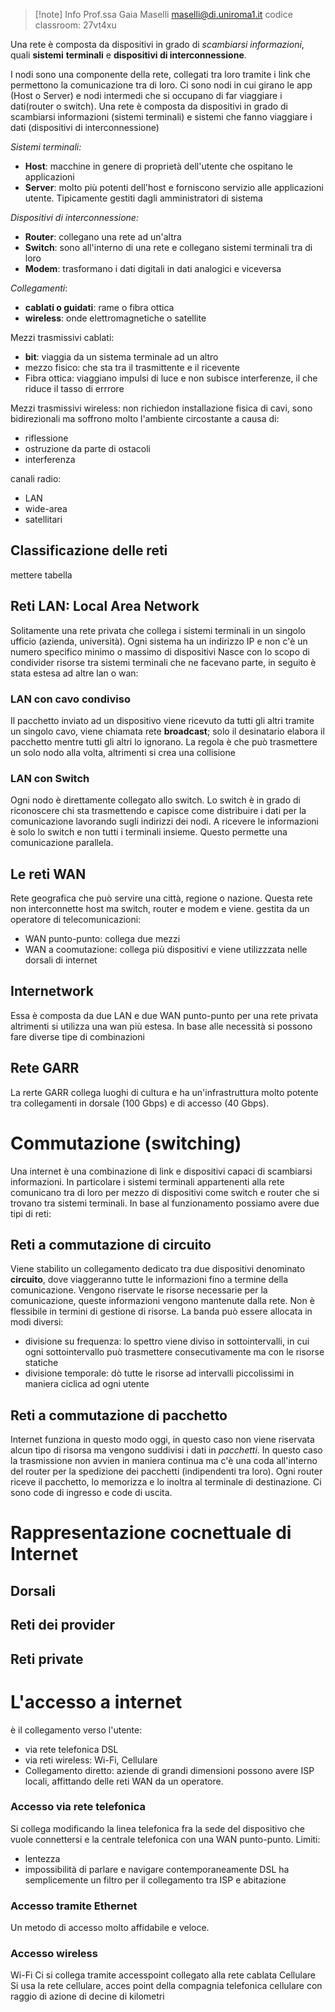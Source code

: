 >[!note] Info
>Prof.ssa Gaia Maselli
>maselli@di.uniroma1.it
>codice classroom: 27vt4xu

Una rete è composta da dispositivi in grado di *scambiarsi informazioni*, quali **sistemi** **terminali** e **dispositivi di interconnessione**. 

I nodi sono una componente della rete, collegati tra loro tramite i link che permettono la comunicazione tra di loro. Ci sono nodi in cui girano le app (Host o Server) e nodi intermedi  che si occupano di far viaggiare i dati(router o switch).
Una rete è composta da dispositivi in grado di scambiarsi informazioni (sistemi terminali) e sistemi che fanno viaggiare i dati (dispositivi di interconnessione)

*Sistemi terminali:*
- **Host**: macchine in genere di proprietà dell'utente che ospitano le applicazioni
- **Server**: molto più potenti dell'host e forniscono servizio alle applicazioni utente. Tipicamente gestiti dagli amministratori di sistema

*Dispositivi di interconnessione:*
- **Router**: collegano una rete ad un'altra
- **Switch**: sono all'interno di una rete e collegano sistemi terminali tra di loro
- **Modem**: trasformano i dati digitali in dati analogici e viceversa

*Collegamenti*:
- **cablati o guidati**: rame o fibra ottica
- **wireless**: onde elettromagnetiche o satellite

Mezzi trasmissivi cablati:
- **bit**: viaggia da un sistema terminale ad un altro
- mezzo fisico: che sta tra il trasmittente e il ricevente
- Fibra ottica: viaggiano impulsi di luce e non subisce interferenze, il che riduce il tasso di errrore

Mezzi trasmissivi wireless:
non richiedon installazione fisica di cavi, sono bidirezionali ma soffrono molto l'ambiente circostante a causa di:
- riflessione
- ostruzione da parte di ostacoli
- interferenza

canali radio:
- LAN
- wide-area
- satellitari

## Classificazione delle reti
mettere tabella

## Reti LAN: Local Area Network
Solitamente una rete privata che collega i sistemi terminali in un singolo ufficio (azienda, università). Ogni sistema ha un indirizzo IP e non c'è un numero specifico minimo o massimo di dispositivi
Nasce con lo scopo di condivider risorse tra sistemi terminali che ne facevano parte, in seguito è stata estesa ad altre lan o wan:

### LAN con cavo condiviso
Il pacchetto inviato ad un dispositivo viene ricevuto da tutti gli altri tramite un singolo cavo, viene chiamata rete **broadcast**; solo il desinatario elabora il pacchetto mentre tutti gli altri lo ignorano. La regola è che può trasmettere un solo nodo alla volta, altrimenti si crea una collisione

### LAN con Switch
Ogni nodo è direttamente collegato allo switch. Lo switch è in grado di riconoscere chi sta trasmettendo e capisce come distribuire i dati per la comunicazione lavorando sugli indirizzi dei nodi. A ricevere le informazioni è solo lo switch e non tutti i terminali insieme. Questo permette una comunicazione parallela.

## Le reti WAN
Rete geografica che può servire una città, regione o nazione. Questa rete non interconnette host ma switch, router e modem e viene. gestita da un operatore di telecomunicazioni:
- WAN punto-punto: collega due mezzi
- WAN a coomutazione: collega più dispositivi e viene utilizzzata nelle dorsali di internet

## Internetwork 
Essa è composta da due LAN e due WAN punto-punto per una rete privata altrimenti si utilizza una wan più estesa. In base alle necessità si possono fare diverse tipe di combinazioni
## Rete GARR 
La rerte GARR collega luoghi di cultura e ha un'infrastruttura molto potente tra collegamenti in dorsale (100 Gbps) e di accesso (40 Gbps). 

# Commutazione (switching)
Una internet è una combinazione di link e dispositivi capaci di scambiarsi informazioni. In particolare i sistemi terminali appartenenti alla rete comunicano tra di loro per mezzo di dispositivi come switch e router che si trovano tra sistemi terminali.
In base al funzionamento possiamo avere due tipi di reti:
## Reti a commutazione di circuito
Viene stabilito un collegamento dedicato tra due dispositivi denominato **circuito**, dove viaggeranno tutte le informazioni fino a termine della comunicazione. Vengono riservate le risorse necessarie per la comunicazione, queste informazioni vengono mantenute dalla rete. Non è flessibile in termini di gestione di risorse.
La banda può essere allocata in modi diversi:
- divisione su frequenza: lo spettro viene diviso in sottointervalli, in cui ogni sottointervallo può trasmettere consecutivamente ma con le risorse statiche
- divisione temporale: dò tutte le risorse ad intervalli piccolissimi in maniera ciclica ad ogni utente

## Reti a commutazione di pacchetto
Internet funziona in questo modo oggi, in questo caso non viene riservata alcun tipo di risorsa ma vengono suddivisi i dati in *pacchetti*. In questo caso la trasmissione non avvien in maniera continua ma c'è una coda all'interno del router per la spedizione dei pacchetti (indipendenti tra loro). Ogni router riceve il pacchetto, lo memorizza e lo inoltra al terminale di destinazione. Ci sono code di ingresso e code di uscita.

# Rappresentazione cocnettuale di Internet

## Dorsali
## Reti dei provider
## Reti private
# L'accesso a internet
è il collegamento verso l'utente:
- via rete telefonica DSL
- via reti wireless: Wi-Fi, Cellulare
- Collegamento diretto: aziende di grandi dimensioni possono avere ISP locali, affittando delle reti WAN da un operatore.

### Accesso via rete telefonica
Si collega modificando la linea telefonica fra la sede del dispositivo che vuole connettersi e la centrale telefonica con una WAN punto-punto.
Limiti:
- lentezza
- impossibilità di parlare e navigare contemporaneamente
DSL ha semplicemente un filtro per il collegamento tra ISP e abitazione

### Accesso tramite Ethernet
Un metodo di accesso molto affidabile e veloce.
### Accesso wireless
Wi-Fi
 Ci si collega tramite accesspoint collegato alla rete cablata
 Cellulare
 Si usa la rete cellulare, acces point della compagnia telefonica cellulare con raggio di azione di decine di kilometri

